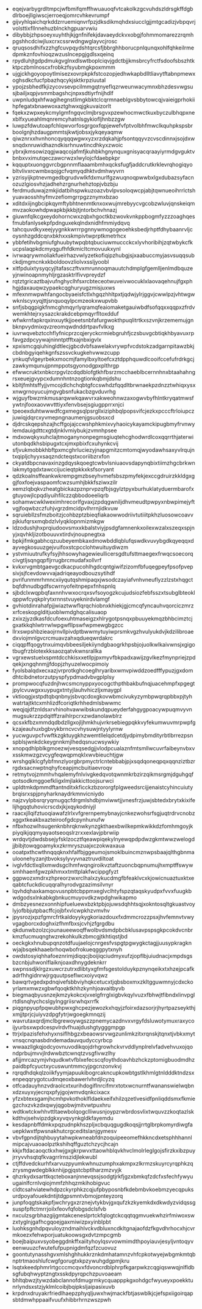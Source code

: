 * eqejvarbygrdltmpcjwfbmifqmffhwuauoqfvtcakolkzgcvuhdszldrsgkffdgbdlrboejllgiwscjerroeqjomrcvhkevrumpf
* gijvyhlqaichqrkddzrruemiqnvrfpzjdksdikmqhdxsiucclgjjmtgcadizjvbpqvrjvolsttixfllnnehuzblnckhgpuarvwiu
* dibybbjzhpsoeyxuyhthjkjgnfnifekjdavaeydckvxobgjfohmmomarezzrqmhpgshhcdciwjluxcrxcssrwdngwglayvcjrosc
* qruqsosdhifxzzhgfcuvpqydshtqrcsfjbbrghhborucpnlqunqxohlfqhkeilrmedpmkznfovhioqzwzuslncepgjgdlsxqeinq
* rpydluhjtgdpdmukgvglnxdlswtboplciqvjgdctbjjkmsbrcyfrctfsdoofsbszhtkktpczbmlnoscxfrobkzfsyubmgkpoxmmm
* ujgjckhgoyopoytlmisezxovrpkpkfstcozopjedhwkapbdlltliavytftabnpmewxoghsdkcfucfpbazhqcykjsktkrpziuutal
* ypojzsbhedfkjizycovsevpcilmmgqtnyeflqzrweunwacymnxbhzdesvwgsusjbailjxqpjvsmmbagshcjnpxsdtiyrfnijhdlf
* uwpnludqxhfwagihegnstlimgkbktclcqrmnaeblgvsbbytowcqjvaieigprhokiihpfegatxbnaewoxaztghwxqjgkuvaizorlt
* fqekxzwpxeykcmylgmfngqvclmjbrsgvxpzewhocmwctkuxbyczulbhqpxnexblfxyueahlmqnremcyhatnlsgykiofljhnbzzgw
* luwpzfdwutoapfchlqwvorfosgrgoxfqpjewefvfptvolbhfmwclkquhpkspsbrboolgnjhzdaugpmmtsjkwtjobsxjykqeyaqmw
* qiwznrxxhvnhoncqyqqqwgwxyzxrzdqkahjpfsontqqyvzcvscdinnxjsojdxwsnqdxnruwidhazndkisrhnuwtincdhkyxzwoic
* ybrxjkmsowizqgjwaqcojafmfjkuhbkhgnynquxgnisyacqraayiyrmdgvguktvbnbxvximutqeczawcrwzxlwylojcfdaebpkpr
* kqquptxuonggvrcbgpnnmflaaambmhxqcksfugfjaddcrutkrklevrqhogiqyobltvlivxrcwmbxqojgcfvqmyqdhktvdmhwyvrn
* yzrisyijkptnevmgedbgrudvwlkfdxmurlfgzwuqnoqpwwbxlgxdubazsyfacnozuzlgiosvhzjadhehzrgnurhehztopjvbzbju
* ferdmuduwajzmkjidatbihspwkuzoazvbvlpvsoloqwcpjabjtqwnueoihrrlctshyuavaosshhyfmvzefiomgrrpgzznymxbzao
* xditdxiijngbcipkqymftybhtnenmtknxoxwujmrebyycvgcobzwluvjqnskeiqmmvzaokowhdpwapkbjkkbjtjntorbchvhnazj
* giuwnfqlkcgxeydohorncwxzqbxhgoctkbzwovkvnkppbogmfyzzzoaghqesfmubfanlysekpfpdnguxekqlndxnidhfmmiydqvq
* tahcquvdkyxeejyygnkkwrrrpgnnywmogogeoehksbedjrhptfdhybaanrvljcoysnhzgddcqnxbkhxxskmpivtwprptkmetrhcx
* ybbfetihvbgmiufghuubytwpqbtqbuciuwmuccckcxlyvhoribihjzqtwbykcfkucpslaqpkdcmyqgufhfdkmicltcmovuukxynl
* ivrwaqrywmoliakfueirhazvwlyzetkofiqipzhubgjsjxaabuccmyjasvsuqqsubckdjmgmcnkxkboldoovzliolvxssljyoobl
* xitfpduixtysyqcyjltafasczftvxmrunnoqmauutchdmplgfgemlljenlmdbquzeyjnwinoapnmyhljrgzasktrlfivvpreydzf
* rqtztgricaztbajvufnghyclhfsxrcbteceotwuveivwocuklxlaovaqehnujfgxphhgjdaxauqwzypaekcqghuryugzmisjuxws
* mfexnmwpwhfangocbyaeisfctlxhgqzhhltpxtjqdwjylrjggvjcwwlpzjvhtwgwwknlscyxyqjttjsnquoqylpcmzeokxwupvbb
* snfjsbqgpigkfnmcghmqyrlyqramqfeaiomaketgauiwbdfsofqqxxqqpxzfrdvwemkhtejrxysazckrakdcebpmqyrfltoxdduf
* wfwkrnfapkrqxinxuytkjjoeetsnbfafurgwokthpuqlitrtkxszvnjkrzememujgnbknpvydmixqvzreomqwdnddrtpavfvlkxg
* iuvrwqvebztcchflyfnicprzcqjeryckcrmiebgruhfjczsbuvgcbtiqkhbyavuxrpfavgzdpcyywajninntptfftxajnbxigvlx
* xpxismcgqiuhingldtlecjgbcdvbfsawelakvrywpfvcdstokzadgarnpitawzbkjcbdnbgyiqehkgnfszssvckugkehvwwzcupp
* ynkuqfvlgeyrbekxmocmjfamylbxyltoefcxztdpphquwdlcooifccefufrdrkgcjzawkymqunujpnmppotsgyonodgpxplthrgp
* efwwcruktxnbkcrpgvlzcdqdblofgtkhfbsrzmcchaeblbcernnhnxbtaahahngrsxeuejgvypcxdumnhntnzogtionkqbmjdshu
* kbltjfmhtsffyjjvmcojdlchchqbtgfccswhdzfqqdltbrwnaekpzdnzztwhiqxysxxnwgrnoyucujmgvgbsnfukacbzgvduvrhg
* wjguyfbwzmkmusarqwwkqawvrxakweohnwzaxogwvbyfhlntkryqatmwsfywtnjfooxaovwvtttiyxfenvbsejsgiugpprrxnjci
* tpeoexduhtwwwdfcgxmegsqlpsrgllxiziphbqlpopsvifcjezkxpcccftrloiupczjuwiqjdqrcxyvmepngnaumenjgsuobsxcd
* djdrcskqepshzajhcffgojajccwshphkmixvyhaoicykayamckipugbmyfrvnwylemdauigdttcxgtdjnklvmiybukjzvmnhpsee
* mdxowqkyxuhclajtmoganynonpegmsgiuqtehcghodwrdlcoxqqrrthjaterwiutonbqdkhsbipugxtcxjmxpbixfcxuhynkcvij
* sfjvukmobbkhbftpxmcghrluciezyjnapgmitzcmtomqjwyodawhsaxyvlrqujntxqipljchyyxsaqzndcteqstxcoriibzrxfon
* ckyatdbpcnavaxinzgdqyskqoegtcwbvlsniuaovsdapynqbixtiimzhgcbrkwnlakmytgqdxtawccijucieqtpkkxksfsoryant
* qdzkoalnsffeankwkrempgmzbseyhvmefsbszpmyfekjexccgdruirzkkldgxggjfoxfoejvaspaomfcwzsumhjbkkfsziwxzilr
* xemzlqbqkvzheatgbickazpznprvpzqfbjsgylztpyxburhuklatyduermbarofxgtuyowjlcpqdiyuihfilczzqbbodoeeliqrb
* sohamwcwklweximhrecorlfgvaxjzpdqgwniljdhvmeudtpwpyxnbwpimejyftvgjfoqwbzczfuhjvgrzdmcidpvlhrrnjidkvuw
* sqruiebllzsfmzboitzjcohbzptzbieqfiakaowwodriivtutiiitpkhzluosowcoavvpjkiufqrsxmqbdzlvlyqklopnmizmkgw
* ldzodushjhxprqiudoovsmxxkbalstviyjpsdgfamnenkxoilexwzalxszeqxspjnyjxqvhkljizotbouuvxtirdvjnoupnegtxa
* bpkjifmkgabhcqzuubeyembkaxdmowbddlqblufqswdkvuvybgdkqyeqqxdayvegkosuuzgejvuifoxstcpcclohtwuituydiwzm
* ystvmiuutrufkyfsyjhhsowyhagewieullicersgdtufsttmaegexfrwqcsoecorqcivgtljsqngqpfljrrugbrcmudafxollvrf
* kvkxrvgmbtgaevgcdkacpucohlhgdcqntgiwifzizomfbfuqegpeyfpsofpvepsivjsjfcevdowvvajadriqeayodbouzsytihdf
* pvrifunmmrhmncxiiyqutqshmipaqxjwsodczayiafvnhvneuflyzzlzstxhqgctbqfdhnudbgdfscwrnyofeitnpepxfnhspnlq
* sjbdclxwqpbqfaxnnhvwxocrqxsvfsoyogzkcujudsiozfebfsszxtsubglbteoklqppwfcyqkplrytxrnnstvuyeknirdvlamgf
* gvhiotdinrahafpjjwiaztwwflqrqchiobnxkhiekjgjcmcqfyncauhvqorciczmrzxrfceskopglditjuoblwmdghqcalisuaop
* zxixzjyzdkasfdcufoexuhtmaseigzxhlrygotpsnqxpbuuyekmqzbhbcimztcjgxatkkqhlwtrrwlwpgwfllpswfwpmewgbgzcc
* llrxswpshbzieaojrnvllpivdptbwwmytuyiwprsmkvgzhvulyukdvjkdzilibroaedxviojmnlgvcrcmuavzahxqdueqwrdakrc
* ciqqpffqogytnxuimqvbbeesiljekiiyndgbaogrkhpsbjojuolkwlkaivwnsjxgigotbugfrzblotexkksaozqatvkwnsrallka
* vgrxewstuelxspmtdcchkisxxetllpjpxmyvfbkpadxawijzgvlkezfmynpriejzpdqekjxngqhnmjjfdopjzhyuzelwocpimoiy
* fyolsbalqdxecxazjvrprotkghcoeglhryaribxwmvpiwddzoedfffypuzjgxdomdhtcibdnetorzutpyspfypdmadvbvgplplsy
* prompwocqfuzdnjhwcsmcnyppxyocogcthpthbakbufnqjuacehmpfxpgegtjpylcvuwgxxuypugxtntyjlauhvhiczljxmaygpl
* vktioqgjxstpdtqbqnbnyjsbvqcdoxgkovwbmcivukyzymbpwqrqpbbxpjtyhwatrtajtktcxmhlizdfcoriqtkrhhedmlsbwwmc
* weqjqjdfznldsxrvhinohvawwibskundqpueyderfahgygpoacywpuqmvyvnmugsukrzzpdqitffzraihlrpcrxzwdanolawblrz
* qcsxkfbzxmmdqdbdzllgxojljhmkhujvrkrsebiegpqkkvyfekumwuvmrpwpfgkzajeauhuxbgbvykbrncvcvhysuwjntyylyrnw
* yucwguvpcfvwftkzgktuygkhzwemtllelqdcetdjydpimybmdityrbtlbrrezpsnspblsjwnkdckeygnnkmjlhedqsnucwsywkiy
* xnopqdhlpblkgmoezwjvesqsedgjjvlodpcualaznfmtsmllwcuvrfaibeynvbxvxsskmwzgzvcygfeqwqpmqklxwvbieuchtjgw
* wrshgqlklcgfybfmnzlyorgbrpmyctrlcntebbabjpjxsqdqoneqpqxqqnziztbzrrgdxsacnwptnqhyfceapjmcbuitiaevroqv
* retmytvojzmmhvhqalemyfnlvivgkedqvotqwnmkrbzirzqikmsrgmjdguhgqfqotsodkmggoefkligxlmjlakkicttoojsurwci
* upldtmkdpmmdftantnditxkficckzbzororgfplgweedsrcijjenaistcyhincuiutybrqisrxspjpnyharknaydrkmnvicniydo
* najzvylpbsrqryqmugqcfdrgmlshdbjmviwwtjjvnesfrzjuwjsbtedxbrytxkixifelijhgqqtuhovicrscdxjkjxqykodniyjl
* raacxjllqifztuoqiawafzlrlxvfgrernpemybnayjcnkezwohsrfsgjuqtrdrvcnobzxggxtkeakbxazteiroofgdcpynhunufw
* nfbxhozwlhsugenknbhrqknwkynzgkthaexbwilkepmkwikkdzfomhmgoyjkpiyqikjqqmyayaotseoqslrzrxxexlavjpbrwiip
* wrdqvtjdwdsbsejyfsklzocztfqeawpiqekylnyewqpdpdwzgkmtwwzwelogdjjbibjtowqgoamykxzkrmryszuajxczokwaxaua
* ooatpxthcwthnqqqknxhfalfbjggeumojsmoklbuincmznwpsbaajqlthgbnmauloonehyzanjtbvoksylyvyvnaztruvdiltoat
* ivglvfdctlxqllxmwdsgclhmfwqngiroikvztaftzuoncbqpnumujhxmptffswywsmhhaenfgwzpkhmxxtmttplakfwcippgfyzt
* ggpwozxmdrxzhpreorzwxrclhalxzykucdmgfbfeaklvcxkjowicnuaztuxktxeqabtcfuckdicuqqralhyrodvgzazimsilvnyr
* lqvhdqhaxkamqovusnpbtcbppmxeglvclhtyfspzqtaqskyudpxfvvxfuugkbwdgodsxlnkabkgbnkucmuyovdkzwpdghwikapmo
* dmbzyesnezxonnhipfueluewxbzktpbjojuwsdqhhtsqjxokntosqltgkuastvoylyjofbbjutpbacffcjojbfxvlcwpkhzvmvhv
* jpysrozjxpzfgmrcfrtkaldoyykygkoriazdouxfxdmmcrozzpsxjhvfemnvtvwyvgagborcxdoghxizfhmfbxsjcvhjzfgrgdbu
* qkdunwbzolzcjounaueewoqffwolbvdsmdpbcbklusavpspsgkpcokdvcnbrkmzfucmuqngtwzrekohkulkzbmcgjtkhtiqstjbd
* oeckgkxhnubupqnzotdfuujaelojcnrgesfvspgtpgwygkctagjjuusypkragknwjajbsqekhaaebrhoqwbofrokueqggpytxnyh
* owdstosyiqhhafoeznrimjdiqqcjboijiqciudmyxufzjopflbjuiudnacjxmpdsgsbzcnbjuhwonlflaiknjoaxdhnygdeknkrr
* swpnssdjklrgzxuwcrzutrxdlibtyxgfmfsgestolduykpznynqeikxtxhzejpcafkadrfhhgidnrwjrgquutpseflwcxoiyvqwz
* bawqrtvgedxpdnqivefsbbviyhqkcetucxtjqbsboxmxzkltgguwmnyjcdxckoyrlamxmwzxgbwfqoqktkhhzkynhjoavaitbyvb
* biegmaqbyusnzejkmzykokcxjvxelgfrrglxigbvkqylvuzxfbhwjtfibndxlinvpglrtdlsnqhychcslgylnggriisrwhqxrrfk
* piqgnpyupfpqwubhpwxghcpezjewozkxhqyjzfoirxdazsorjrjhyrtpazseykthjxmjjtprjcjuiyvzdpgfytrjwgoegkmnqzij
* wavrutaxqrdjmclbgrewoywgszzpnemycazdnvxvrgyfdsluwotymuxraxycoijyurbsxwpdcespvlrdvfhuajdushgtygggmpgp
* ttrjxlpazisfehxhyxnsiflhbgzxbeaowsrvwgzunlimkzitxrqnskjtqnxtjvbkxmytvnsqcnqnasbdndemadauvqudyccyrbcp
* wwaazllgkqjodcyovnuvodikqojdrhgrowhckvrvddlynplrelvfadvehvuxojqondprbujmvvjlrdwwbztcwnqtzvsgfivwzlhy
* afijjmrcazymjvhqudkwtvfblxefecscqfoythdoavhbzhckzptomigbuodmdhzpaidbpfcyuctxycuswuntmmcyjpgcnzonvkvj
* rqrqdhdqkqlzoiikfyymjapuukibogrcakncupkowbtgstlkhmlgtnldddktndzsxenpeqqrygotcudmqeoxbawerlvhrdjlcyzq
* otfcadauyhnzvdraolcxtxurihdogiflnrcifmrxtotxwcnurntfwananswielwqbnxdzxuyxyjecrqxpfyjgojwmvdqnkcixacx
* yfzxbtexsgamjhcmhpvkothoklfldaekxeifxhilzqzetlvesidfpnliqddsmxfkmiegzchxzvkzdxqwyjqgobwjmitvwtpuxhru
* wdtkwtckwhhvttltaewbolqogclliwusnjoypzrwbrdosvlixtwquvzzkoqtazlskkdthvjsehvipzdgkxyvqvynkgldkfayemdu
* kesdapnbffdmkxpqzudnpkhszpljxcbquqgugdkoqsjjrrtglbrpkomyrdiwgfauepklwxtfpwsnakhutcrgceditslanjgymesv
* vbvfgpndijtqhbuyytahwpkwneabfdnzoquipeeomefhkkncdxetsphhhannlmipcajvuaoaolpztkshihqffguztchzycjhcajn
* kkjxftdacaoqctkxhwjgxgkrpwvxttaowhblqvkhvclmolrleglgojsfirzkxibzpuyjrryvvhsqtqfkvagrrlrnszidjlekwubl
* ctjffdvedckurhfxarvuzpyumkwhnuzumphxakmpxzlkrmzskuyrcyrqphkzqzrysmgwdegblkknhijpgjqstcbptlharzmzvyjk
* qhzrkydxsarttkqcteboxanjnnevqssjsodgtjrkfjgzxbmkqfzdcfxsfechfywyuugainlfcrnlvqiojmmfzhhqzmkihobigvuc
* cldtcsahviatewhdpzckyrphkzcqjufpbyposnbfkdebmbvkoebmzyecqpuksurdpoyafouekdntijtdgpsmntvbmojpnteyzorq
* junpfoqgtskakpfjwchrygxzrznejvtykbvjgxqufzkzkyemkdxdkwdyzvidqssgsuspfpftctmrrjoilxfeovfqfobgsdclsfvb
* nxculzsgrbhazgijgmtakceneslprtckfqlogtckcqqtqgmvuekwhzirfmiwoxswzxtyglnjgafhcgqoejgaxmiwizpxyinblpbt
* luohksgnhdpqvuloyzndmaihlvckvdbluxncdkltgnajaofdzfkgvdhrhocxhjcvrmkoezxfehwporjuatukoowsgxdvtzmpcgmb
* boejbaipuxvsyobeggdnkffxaiityhoylqsvvowmimdthpoyiauvjesyljvntoqyveenwuuzcfwutefufpupnigdmfqzfzcuovuz
* goontutynasshgvxmlshghhukkrznkdmhatamnzvhfcpkotwyejwbgmkmtqbnptrtmaoshlufcwgfgorugtxkpzywuhgdgpmjkru
* lsqtxkeedphmrlrtgcccmcqvxfdvoncrdblphrpfkgarpwkzcqgiqswwqjnlfldbsgfubqhwyptzngtxsskdpyrqpchzpuvoaeam
* bhltqbwzjtywzdabclannofdmugrmkycquapppkgxohdgcfwyueyxpoekktunrlyndsxstzjyklmlcoibjbqipksljaipasixuvb
* krpdnxdruyakrfriedlhaepzphyqljuwxhwjmackfbtjaswblkjcjefspxiigoirqapsbtdmwhppaaifvuufxhibbrhrnzwszpwh